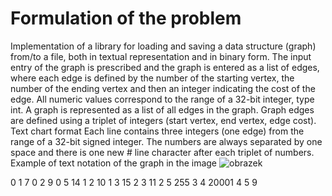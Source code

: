 # Formulation of the problem
Implementation of a library for loading and saving a data structure (graph) from/to a file, both in textual representation and in binary form. 
The input entry of the graph is prescribed and the graph is entered as a list of edges, where each edge is defined by the number of the starting vertex, 
the number of the ending vertex and then an integer indicating the cost of the edge. All numeric values ​​correspond to the range of a 32-bit integer, type int.
A graph is represented as a list of all edges in the graph. Graph edges are defined using a triplet of integers (start vertex, end vertex, edge cost).
Text chart format
Each line contains three integers (one edge) from the range of a 32-bit signed integer. The numbers are always separated by one space and there is one new #
line character after each triplet of numbers. Example of text notation of the graph in the image
![obrazek](https://github.com/user-attachments/assets/547f5349-1b97-4687-91df-44e634654900)

0 1 7
0 2 9
0 5 14
1 2 10
1 3 15
2 3 11
2 5 255
3 4 20001
4 5 9
